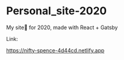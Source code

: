 # Personal_site-2020 #

My site👀 for 2020, made with React + Gatsby

Link:

https://nifty-spence-4d44cd.netlify.app